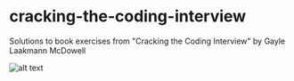 # cracking-the-coding-interview
Solutions to book exercises from "Cracking the Coding Interview" by Gayle Laakmann McDowell 

![alt text](https://images-na.ssl-images-amazon.com/images/I/51l5XzLln%2BL._SX348_BO1,204,203,200_.jpg)

